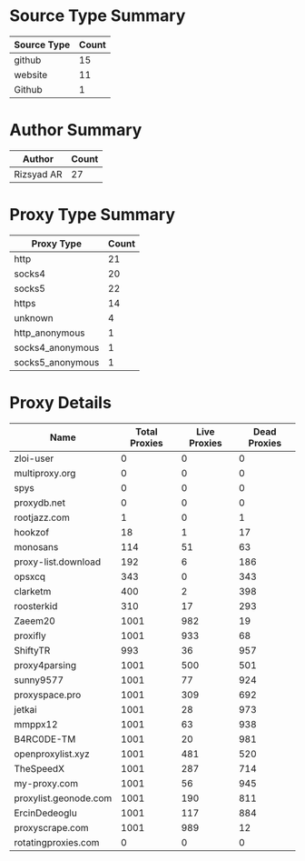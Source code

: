 # Source Type Summary

| Source Type | Count |
|-------------|-------|
| github | 15 |
| website | 11 |
| Github | 1 |


# Author Summary

| Author | Count |
|--------|-------|
| Rizsyad AR | 27 |


# Proxy Type Summary

| Proxy Type | Count |
|------------|-------|
| http | 21 |
| socks4 | 20 |
| socks5 | 22 |
| https | 14 |
| unknown | 4 |
| http_anonymous | 1 |
| socks4_anonymous | 1 |
| socks5_anonymous | 1 |


# Proxy Details

| Name | Total Proxies | Live Proxies | Dead Proxies |
|------|---------------|--------------|---------------|
| zloi-user | 0 | 0 | 0 |
| multiproxy.org | 0 | 0 | 0 |
| spys | 0 | 0 | 0 |
| proxydb.net | 0 | 0 | 0 |
| rootjazz.com | 1 | 0 | 1 |
| hookzof | 18 | 1 | 17 |
| monosans | 114 | 51 | 63 |
| proxy-list.download | 192 | 6 | 186 |
| opsxcq | 343 | 0 | 343 |
| clarketm | 400 | 2 | 398 |
| roosterkid | 310 | 17 | 293 |
| Zaeem20 | 1001 | 982 | 19 |
| proxifly | 1001 | 933 | 68 |
| ShiftyTR | 993 | 36 | 957 |
| proxy4parsing | 1001 | 500 | 501 |
| sunny9577 | 1001 | 77 | 924 |
| proxyspace.pro | 1001 | 309 | 692 |
| jetkai | 1001 | 28 | 973 |
| mmppx12 | 1001 | 63 | 938 |
| B4RC0DE-TM | 1001 | 20 | 981 |
| openproxylist.xyz | 1001 | 481 | 520 |
| TheSpeedX | 1001 | 287 | 714 |
| my-proxy.com | 1001 | 56 | 945 |
| proxylist.geonode.com | 1001 | 190 | 811 |
| ErcinDedeoglu | 1001 | 117 | 884 |
| proxyscrape.com | 1001 | 989 | 12 |
| rotatingproxies.com | 0 | 0 | 0 |
